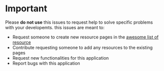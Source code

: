 # Important

Please **do not use** this issues to request help to solve specific problems with your developemts. this issues are meant to:

* Request someone to create new resource pages in the [awesome list of resource](../)
* Contribute requesting someone to add any resources to the existing pages
* Request new functionalities for this application
* Report bugs with this application

